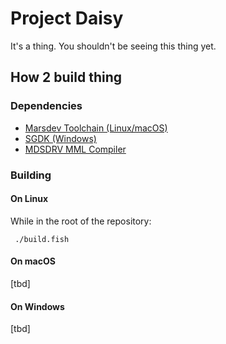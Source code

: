 Project Daisy
=============

It's a thing. You shouldn't be seeing this thing yet.

## How 2 build thing

### Dependencies

- [Marsdev Toolchain (Linux/macOS)](https://github.com/andwn/marsdev)
- [SGDK (Windows)](https://github.com/Stephane-D/SGDK)
- [MDSDRV MML Compiler](https://github.com/superctr/ctrmml)

### Building

#### On Linux

While in the root of the repository:

     ./build.fish

#### On macOS

[tbd]

#### On Windows

[tbd]

